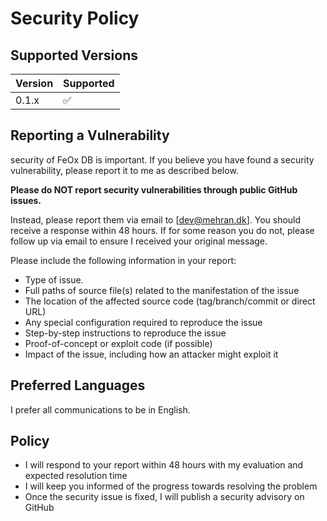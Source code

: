# Security Policy

## Supported Versions

| Version | Supported          |
| ------- | ------------------ |
| 0.1.x   | :white_check_mark: |

## Reporting a Vulnerability

security of FeOx DB is important. If you believe you have found a security vulnerability, please report it to me as described below.

**Please do NOT report security vulnerabilities through public GitHub issues.**

Instead, please report them via email to [dev@mehran.dk]. You should receive a response within 48 hours. If for some reason you do not, please follow up via email to ensure I received your original message.

Please include the following information in your report:
- Type of issue.
- Full paths of source file(s) related to the manifestation of the issue
- The location of the affected source code (tag/branch/commit or direct URL)
- Any special configuration required to reproduce the issue
- Step-by-step instructions to reproduce the issue
- Proof-of-concept or exploit code (if possible)
- Impact of the issue, including how an attacker might exploit it

## Preferred Languages

I prefer all communications to be in English.

## Policy

- I will respond to your report within 48 hours with my evaluation and expected resolution time
- I will keep you informed of the progress towards resolving the problem
- Once the security issue is fixed, I will publish a security advisory on GitHub 
